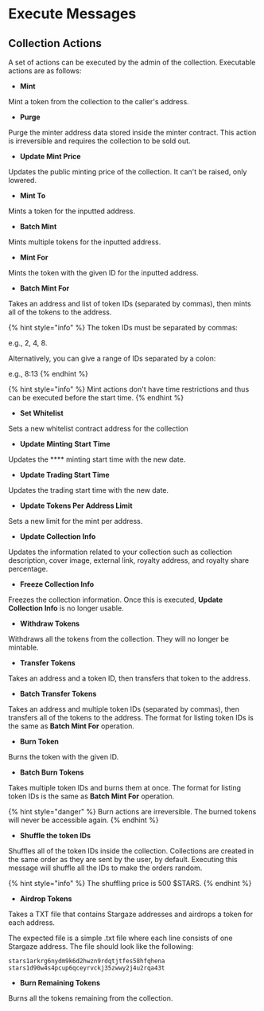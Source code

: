 # Execute Messages

## Collection Actions <a href="#creating-and-uploading-metadata" id="creating-and-uploading-metadata"></a>

A set of actions can be executed by the admin of the collection. Executable actions are as follows:

* **Mint**

Mint a token from the collection to the caller's address.

* **Purge**

Purge the minter address data stored inside the minter contract. This action is irreversible and requires the collection to be sold out.

* **Update Mint Price**

Updates the public minting price of the collection. It can't be raised, only lowered.

* **Mint To**

Mints a token for the inputted address.

* **Batch Mint**

Mints multiple tokens for the inputted address.

* **Mint For**

Mints the token with the given ID for the inputted address.

* **Batch Mint For**

Takes an address and list of token IDs (separated by commas), then mints all of the tokens to the address.

{% hint style="info" %}
The token IDs must be separated by commas:

e.g., 2, 4, 8.

Alternatively, you can give a range of IDs separated by a colon:

e.g., 8:13
{% endhint %}

{% hint style="info" %}
Mint actions don't have time restrictions and thus can be executed before the start time.
{% endhint %}

* **Set Whitelist**

Sets a new whitelist contract address for the collection

* **Update** **Minting** **Start** **Time**

Updates the **** minting start time with the new date.

* **Update Trading Start Time**

Updates the trading start time with the new date.

* **Update Tokens Per Address Limit**

Sets a new limit for the mint per address.

* **Update Collection Info**

Updates the information related to your collection such as collection description, cover image, external link, royalty address, and royalty share percentage.

* **Freeze Collection Info**

Freezes the collection information. Once this is executed, **Update Collection Info** is no longer usable.

* **Withdraw Tokens**

Withdraws all the tokens from the collection. They will no longer be mintable.

* **Transfer Tokens**

Takes an address and a token ID, then transfers that token to the address.

* **Batch Transfer Tokens**

Takes an address and multiple token IDs (separated by commas), then transfers all of the tokens to the address. The format for listing token IDs is the same as **Batch Mint For** operation.

* **Burn Token**

Burns the token with the given ID.

* **Batch Burn Tokens**

Takes multiple token IDs and burns them at once. The format for listing token IDs is the same as **Batch Mint For** operation.

{% hint style="danger" %}
Burn actions are irreversible. The burned tokens will never be accessible again.
{% endhint %}

* **Shuffle the token IDs**

Shuffles all of the token IDs inside the collection. Collections are created in the same order as they are sent by the user, by default. Executing this message will shuffle all the IDs to make the orders random.

{% hint style="info" %}
The shuffling price is 500 $STARS.
{% endhint %}

* **Airdrop Tokens**

Takes a TXT file that contains Stargaze addresses and airdrops a token for each address.

The expected file is a simple .txt file where each line consists of one Stargaze address. The file should look like the following:

```
stars1arkrg6nydm9k6d2hwzn9rdqtjtfes58hfqhena
stars1d90w4s4pcup6qceyrvckj35zwwy2j4u2rqa43t
```

* **Burn Remaining Tokens**

Burns all the tokens remaining from the collection.
